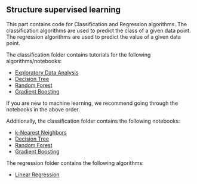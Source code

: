 ## Structure supervised learning

This part contains code for Classification and Regression algorithms. The classification algorithms are used to predict the class of a given data point. The regression algorithms are used to predict the value of a given data point.

The classification folder contains tutorials for the following algorithms/notebooks:

* [Exploratory Data Analysis](/Machine-Learning-OER-Basics-main/supervised_learning/Exploratory_data_analysis.ipynb)
* [Decision Tree](/Machine-Learning-OER-Basics-main/supervised_learning/classification/decision_tree/code/decision_tree_classifier_tutorial.ipynb)
* [Random Forest](/Machine-Learning-OER-Basics-main/supervised_learning/classification/ensemble_methods/random_forest/code/random_forest_classifier_tutorial.ipynb)
* [Gradient Boosting](/Machine-Learning-OER-Basics-main/supervised_learning/classification/ensemble_methods/boosting/code/gradient_boosting_tutorial.ipynb)

If you are new to machine learning, we recommend going through the notebooks in the above order.

Additionally, the classification folder contains the following notebooks:

* [k-Nearest Neighbors](/Machine-Learning-OER-Basics-main/supervised_learning/classification/k_nearest_neighbors/code/k_nearest_neighbors_classification_penguins.ipynb)
* [Decision Tree](/supervised_learning/classification/decision_tree/code/decision_tree_classifier_code.ipynb)
* [Random Forest](/supervised_learning/classification/ensemble_methods/random_forest/code/random_forest_classifier_code.ipynb)
* [Gradient Boosting](/supervised_learning/classification/ensemble_methods/boosting/code/gradient_boosting_classifier_code.ipynb)

The regression folder contains the following algorithms:

* [Linear Regression](/Machine-Learning-OER-Basics-main/supervised_learning/regression/linear_models/linear_regression/code/linear_regression.ipynb)
